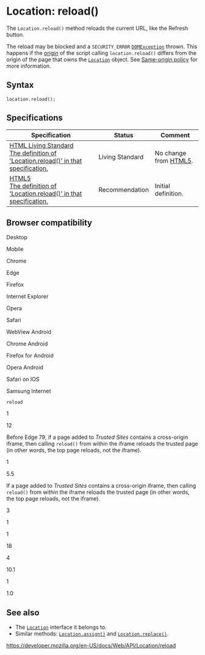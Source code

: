 # Location: reload()

The `Location.reload()` method reloads the current URL, like the Refresh button.

The reload may be blocked and a `SECURITY_ERROR` [`DOMException`](../domexception) thrown. This happens if the [origin](https://developer.mozilla.org/en-US/docs/Glossary/Origin) of the script calling `location.reload()` differs from the origin of the page that owns the [`Location`](../location) object. See [Same-origin policy](https://developer.mozilla.org/en-US/docs/Web/Security/Same-origin_policy) for more information.

## Syntax

    location.reload();

## Specifications

<table><thead><tr class="header"><th>Specification</th><th>Status</th><th>Comment</th></tr></thead><tbody><tr class="odd"><td><a href="https://html.spec.whatwg.org/multipage/history.html#dom-location-reload">HTML Living Standard<br />
<span class="small">The definition of 'Location.reload()' in that specification.</span></a></td><td><span class="spec-living">Living Standard</span></td><td>No change from <a href="https://www.w3.org/TR/html52/">HTML5</a>.</td></tr><tr class="even"><td><a href="https://www.w3.org/TR/html52/browsers.html#dom-location-reload">HTML5<br />
<span class="small">The definition of 'Location.reload()' in that specification.</span></a></td><td><span class="spec-rec">Recommendation</span></td><td>Initial definition.</td></tr></tbody></table>

## Browser compatibility

Desktop

Mobile

Chrome

Edge

Firefox

Internet Explorer

Opera

Safari

WebView Android

Chrome Android

Firefox for Android

Opera Android

Safari on IOS

Samsung Internet

`reload`

1

12

Before Edge 79, if a page added to _Trusted Sites_ contains a cross-origin iframe, then calling `reload()` from within the iframe reloads the trusted page (in other words, the top page reloads, not the iframe).

1

5.5

If a page added to _Trusted Sites_ contains a cross-origin iframe, then calling `reload()` from within the iframe reloads the trusted page (in other words, the top page reloads, not the iframe).

3

1

1

18

4

10.1

1

1.0

## See also

- The [`Location`](../location) interface it belongs to.
- Similar methods: [`Location.assign()`](assign) and [`Location.replace()`](replace).

<a href="https://developer.mozilla.org/en-US/docs/Web/API/Location/reload" class="_attribution-link">https://developer.mozilla.org/en-US/docs/Web/API/Location/reload</a>
